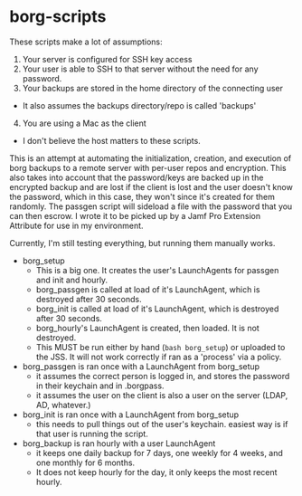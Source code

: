 # borg-scripts

These scripts make a lot of assumptions:

1. Your server is configured for SSH key access
2. Your user is able to SSH to that server without the need for any password.
3. Your backups are stored in the home directory of the connecting user
  * It also assumes the backups directory/repo is called 'backups'
4. You are using a Mac as the client
  * I don't believe the host matters to these scripts.

This is an attempt at automating the initialization, creation, and execution of borg backups to a remote server with per-user repos and encryption. This also takes into account that the password/keys are backed up in the encrypted backup and are lost if the client is lost and the user doesn't know the password, which in this case, they won't since it's created for them randomly. The passgen script will sideload a file with the password that you can then escrow. I wrote it to be picked up by a Jamf Pro Extension Attribute for use in my environment.

Currently, I'm still testing everything, but running them manually works. 


* borg_setup
  * This is a big one. It creates the user's LaunchAgents for passgen and init and hourly.
  * borg_passgen is called at load of it's LaunchAgent, which is destroyed after 30 seconds.
  * borg_init is called at load of it's LaunchAgent, which is destroyed after 30 seconds.
  * borg_hourly's LaunchAgent is created, then loaded. It is not destroyed.
  * This MUST be run either by hand (`bash borg_setup`) or uploaded to the JSS. It will not work correctly if ran as a 'process' via a policy.
* borg_passgen is ran once with a LaunchAgent from borg_setup 
  * it assumes the correct person is logged in, and stores the password in their keychain and in .borgpass.
  * it assumes the user on the client is also a user on the server (LDAP, AD, whatever.)
* borg_init is ran once with a LaunchAgent from borg_setup
  * this needs to pull things out of the user's keychain. easiest way is if that user is running the script.
* borg_backup is ran hourly with a user LaunchAgent
  * it keeps one daily backup for 7 days, one weekly for 4 weeks, and one monthly for 6 months.
  * It does not keep hourly for the day, it only keeps the most recent hourly.
